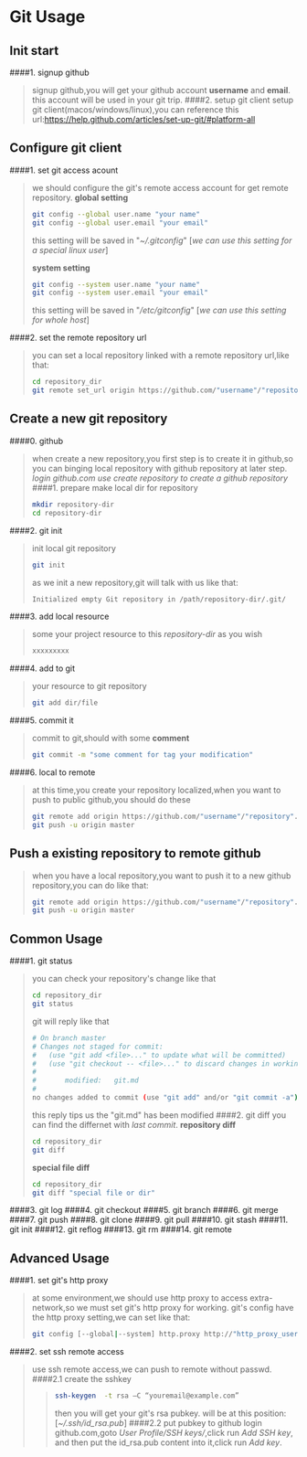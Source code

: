 Git Usage
=========

## Init start
####1. signup github
>signup github,you will get your github account **username** and **email**. this account will be used in your git trip.
####2. setup git client
> setup git client(macos/windows/linux),you can reference this url:https://help.github.com/articles/set-up-git/#platform-all

## Configure git client
####1. set git access acount
> we should configure the git's remote access account for get remote repository.
> **global setting**
> ```bash
> git config --global user.name "your name"
> git config --global user.email "your email"
> ``` 
> this setting will be saved in "*~/.gitconfig*"
> [*we can use this setting for a special linux user*]
> 
> **system setting**
> ```bash
> git config --system user.name "your name"
> git config --system user.email "your email"
> ```
> this setting will be saved in "*/etc/gitconfig*"
> [*we can use this setting for whole host*]
> 
####2. set the remote repository url
> you can set a local repository linked with a remote repository url,like that:
> ```bash
> cd repository_dir
> git remote set_url origin https://github.com/"username"/"repository".git
> ```

## Create a new git repository
####0. github
> when create a new repository,you first step is to create it in github,so you can binging local repository with github repository at later step.
> *login github.com*
> *use create repository to create a github repository*
####1. prepare
> make local dir for repository
> ```bash
> mkdir repository-dir
> cd repository-dir
> ```
####2. git init
> init local git repository
> ```bash
> git init
> ```
> as we init a new repository,git will talk with us like that:
> ```bash
> Initialized empty Git repository in /path/repository-dir/.git/
> ```
####3. add local resource
> some your project resource to this *repository-dir* as you wish
> ```bash
> xxxxxxxxx
> ```
####4. add to git
> your resource to git repository
> ```bash
> git add dir/file
> ```
####5. commit it
> commit to git,should with some **comment**
> ```bash
> git commit -m "some comment for tag your modification"
> ```
####6. local to remote
> at this time,you create your repository localized,when you want to push to public github,you should do these
> ```bash
> git remote add origin https://github.com/"username"/"repository".git
> git push -u origin master
> ```

## Push a existing repository to remote github
> when you have a local repository,you want to push it to a new github repository,you can do like that:
> ```bash
> git remote add origin https://github.com/"username"/"repository".git
> git push -u origin master
> ```

## Common Usage
####1. git status
> you can check your repository's change like that
> ```bash
> cd repository_dir
> git status
> ```
> 
> git will reply like that
> ```bash
> # On branch master
> # Changes not staged for commit:
> #   (use "git add <file>..." to update what will be committed)
> #   (use "git checkout -- <file>..." to discard changes in working directory)
> #
> #       modified:   git.md
> #
> no changes added to commit (use "git add" and/or "git commit -a")
> ```
> this reply tips us the "git.md" has been modified
####2. git diff
> you can find the differnet with *last commit*.
> **repository diff**
> ```bash
> cd repository_dir
> git diff
> ```
> **special file diff**
> ```bash
> cd repository_dir
> git diff "special file or dir"
> ```
####3. git log
####4. git checkout
####5. git branch
####6. git merge
####7. git push
####8. git clone
####9. git pull
####10. git stash
####11. git init
####12. git reflog
####13. git rm
####14. git remote


## Advanced Usage
####1. set git's http proxy
> at some environment,we should use http proxy to access extra-network,so we must set git's http proxy for working.
> git's config have the http proxy setting,we can set like that:
> ```bash
> git config [--global|--system] http.proxy http://"http_proxy_username":"http_proxy_pwd"@http_proxy_server:http_proxy_port
> ```
####2. set ssh remote access
> use ssh remote access,we can push to remote without passwd.
> ####2.1 create the sshkey
> > ```bash
> > ssh-keygen  -t rsa –C “youremail@example.com”
> > ```
> > then you will get your git's rsa pubkey. will be at this position:
> > [*~/.ssh/id_rsa.pub*]
> ####2.2 put pubkey to github
> > login github.com,goto *User Profile/SSH keys/*,click run *Add SSH key*,
> > and then put the id_rsa.pub content into it,click run *Add key*.
> > 
